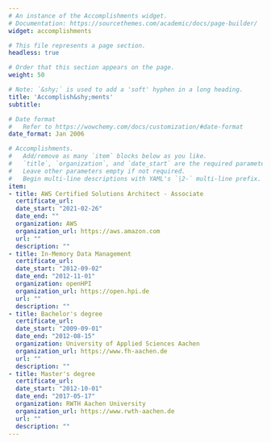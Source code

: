 ```yaml
---
# An instance of the Accomplishments widget.
# Documentation: https://sourcethemes.com/academic/docs/page-builder/
widget: accomplishments

# This file represents a page section.
headless: true

# Order that this section appears on the page.
weight: 50

# Note: `&shy;` is used to add a 'soft' hyphen in a long heading.
title: 'Accomplish&shy;ments'
subtitle:

# Date format
#   Refer to https://wowchemy.com/docs/customization/#date-format
date_format: Jan 2006

# Accomplishments.
#   Add/remove as many `item` blocks below as you like.
#   `title`, `organization`, and `date_start` are the required parameters.
#   Leave other parameters empty if not required.
#   Begin multi-line descriptions with YAML's `|2-` multi-line prefix.
item:
- title: AWS Certified Solutions Architect - Associate
  certificate_url: 
  date_start: "2021-02-26"
  date_end: ""
  organization: AWS
  organization_url: https://aws.amazon.com
  url: ""
  description: ""
- title: In-Memory Data Management
  certificate_url: 
  date_start: "2012-09-02"
  date_end: "2012-11-01"
  organization: openHPI
  organization_url: https://open.hpi.de
  url: ""
  description: ""
- title: Bachelor's degree
  certificate_url: 
  date_start: "2009-09-01"
  date_end: "2012-08-15"
  organization: University of Applied Sciences Aachen
  organization_url: https://www.fh-aachen.de
  url: ""
  description: ""
- title: Master's degree
  certificate_url: 
  date_start: "2012-10-01"
  date_end: "2017-05-17"
  organization: RWTH Aachen University
  organization_url: https://www.rwth-aachen.de
  url: ""
  description: ""
---
```

